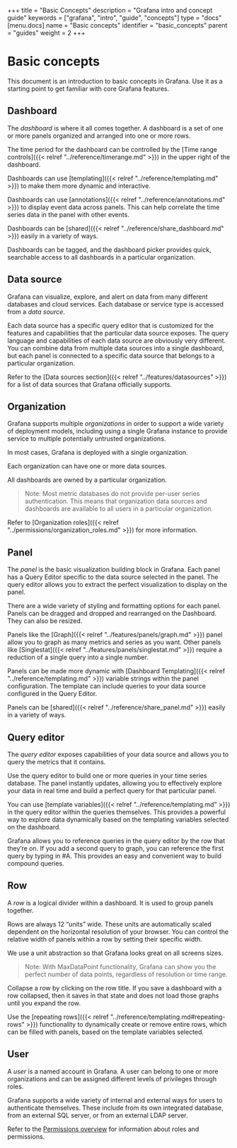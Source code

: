 +++
title = "Basic Concepts"
description = "Grafana intro and concept guide"
keywords = ["grafana", "intro", "guide", "concepts"]
type = "docs"
[menu.docs]
name = "Basic concepts"
identifier = "basic_concepts"
parent = "guides"
weight = 2
+++

# Basic concepts

This document is an introduction to basic concepts in Grafana. Use it as a starting point to get familiar with core Grafana features.

## Dashboard

The *dashboard* is where it all comes together. A dashboard is a set of one or more panels organized and arranged into one or more rows.

The time period for the dashboard can be controlled by the [Time range controls]({{< relref "../reference/timerange.md" >}}) in the upper right of the dashboard.

Dashboards can use [templating]({{< relref "../reference/templating.md" >}}) to make them more dynamic and interactive.

Dashboards can use [annotations]({{< relref "../reference/annotations.md" >}}) to display event data across panels. This can help correlate the time series data in the panel with other events.

Dashboards can be [shared]({{< relref "../reference/share_dashboard.md" >}}) easily in a variety of ways.

Dashboards can be tagged, and the dashboard picker provides quick, searchable access to all dashboards in a particular organization.

## Data source

Grafana can visualize, explore, and alert on data from many different databases and cloud services. Each database or service type is accessed from a *data source*. 

Each data source has a specific query editor that is customized for the features and capabilities that the particular data source exposes. The query language and capabilities of each data source are obviously very different. You can combine data from multiple data sources into a single dashboard, but each panel is connected to a specific data source that belongs to a particular organization.

Refer to the [Data sources section]({{< relref "../features/datasources" >}}) for a list of data sources that Grafana officially supports.

## Organization

Grafana supports multiple *organizations* in order to support a wide variety of deployment models, including using a single Grafana instance to provide service to multiple potentially untrusted organizations.

In most cases, Grafana is deployed with a single organization.

Each organization can have one or more data sources.

All dashboards are owned by a particular organization.

 > Note: Most metric databases do not provide per-user series authentication. This means that organization data sources and dashboards are available to all users in a particular organization.

Refer to [Organization roles]({{< relref "../permissions/organization_roles.md" >}}) for more information.

## Panel

The *panel* is the basic visualization building block in Grafana. Each panel has a Query Editor specific to the data source selected in the panel. The query editor allows you to extract the perfect visualization to display on the panel.

There are a wide variety of styling and formatting options for each panel. Panels can be dragged and dropped and rearranged on the Dashboard. They can also be resized.

Panels like the [Graph]({{< relref "../features/panels/graph.md" >}}) panel allow you to graph as many metrics and series as you want. Other panels like [Singlestat]({{< relref "../features/panels/singlestat.md" >}}) require a reduction of a single query into a single number.

Panels can be made more dynamic with [Dashboard Templating]({{< relref "../reference/templating.md" >}}) variable strings within the panel configuration. The template can include queries to your data source configured in the Query Editor.

Panels can be [shared]({{< relref "../reference/share_panel.md" >}}) easily in a variety of ways.

## Query editor

The *query editor* exposes capabilities of your data source and allows you to query the metrics that it contains.

Use the query editor to build one or more queries in your time series database. The panel instantly updates, allowing you to effectively explore your data in real time and build a perfect query for that particular panel.

You can use [template variables]({{< relref "../reference/templating.md" >}}) in the query editor within the queries themselves. This provides a powerful way to explore data dynamically based on the templating variables selected on the dashboard.

Grafana allows you to reference queries in the query editor by the row that they’re on. If you add a second query to graph, you can reference the first query by typing in #A. This provides an easy and convenient way to build compound queries.

## Row

A *row* is a logical divider within a dashboard. It is used to group panels together.

Rows are always 12 “units” wide. These units are automatically scaled dependent on the horizontal resolution of your browser. You can control the relative width of panels within a row by setting their specific width.

We use a unit abstraction so that Grafana looks great on all screens sizes.

 > Note: With MaxDataPoint functionality, Grafana can show you the perfect number of data points, regardless of resolution or time range.

Collapse a row by clicking on the row title. If you save a dashboard with a row collapsed, then it saves in that state and does not load those graphs until you expand the row.

Use the [repeating rows]({{< relref "../reference/templating.md#repeating-rows" >}}) functionality to dynamically create or remove entire rows, which can be filled with panels, based on the template variables selected.

## User

A *user* is a named account in Grafana. A user can belong to one or more organizations and can be assigned different levels of privileges through roles.

Grafana supports a wide variety of internal and external ways for users to authenticate themselves. These include from its own integrated database, from an external SQL server, or from an external LDAP server.

Refer to the [Permissions overview](docs\sources\permissions\overview.md) for information about roles and permissions.
